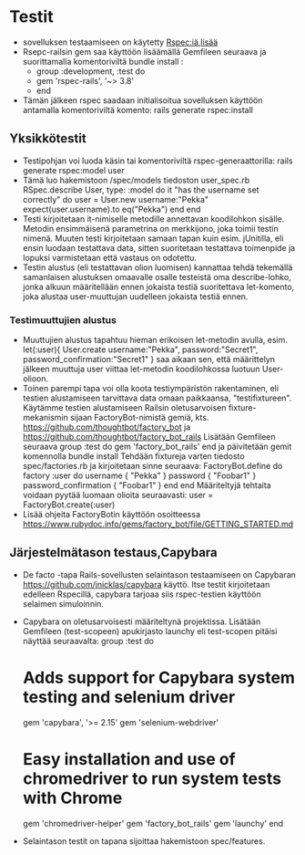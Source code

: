 # Testit
 - sovelluksen testaamiseen on käytetty [Rspec:iä](http://rspec.info/),[lisää](https://github.com/rspec/rspec-rails)
- Rsepc-railsin gem saa käyttöön lisäämällä Gemfileen seuraava ja suorittamalla komentoriviltä bundle install :
  - group :development, :test do
  - gem 'rspec-rails', '~> 3.8'
  - end
- Tämän jälkeen rspec saadaan initialisoitua sovelluksen käyttöön antamalla komentoriviltä komento: rails generate rspec:install
 ## Yksikkötestit
   - Testipohjan voi luoda käsin tai komentoriviltä rspec-generaattorilla:  rails generate rspec:model user
  - Tämä luo hakemistoon /spec/models tiedoston user_spec.rb
 RSpec.describe User, type: :model do
  it "has the username set correctly" do
    user = User.new username:"Pekka"
     expect(user.username).to eq("Pekka")
  end
end
 - Testi kirjoitetaan it-nimiselle metodille annettavan koodilohkon sisälle. Metodin ensimmäisenä parametrina on merkkijono, joka toimii testin nimenä. Muuten testi kirjoitetaan samaan tapan kuin esim. jUnitilla, eli ensin luodaan testattava data, sitten suoritetaan testattava toimenpide ja lopuksi varmistetaan että vastaus on odotettu.
 - Testin alustus (eli testattavan olion luomisen) kannattaa tehdä tekemällä samanlaisen alustuksen omaavalle osalle testeistä oma describe-lohko, jonka alkuun määritellään ennen jokaista testiä suoritettava let-komento, joka alustaa user-muuttujan uudelleen jokaista testiä ennen.
 ### Testimuuttujien alustus
 - Muuttujien alustus tapahtuu hieman erikoisen let-metodin avulla, esim. let(:user){ User.create username:"Pekka", password:"Secret1", password_confirmation:"Secret1" }
saa aikaan sen, että määrittelyn jälkeen muuttuja user viittaa let-metodin koodilohkossa luotuun User-olioon.
 - Toinen parempi tapa voi olla koota testiympäristön rakentaminen, eli testien alustamiseen tarvittava data omaan paikkaansa, "testifixtureen". Käytämme testien alustamiseen Railsin oletusarvoisen fixture-mekanismin sijaan FactoryBot-nimistä gemiä, kts. https://github.com/thoughtbot/factory_bot ja https://github.com/thoughtbot/factory_bot_rails
 Lisätään Gemfileen seuraava
 group :test do
  gem 'factory_bot_rails'
end
ja päivitetään gemit komennolla bundle install
 Tehdään fixtureja varten tiedosto spec/factories.rb ja kirjoitetaan sinne seuraava:
 FactoryBot.define do
  factory :user do
    username { "Pekka" }
    password { "Foobar1" }
    password_confirmation { "Foobar1" }
  end
end
 Määriteltyjä tehtaita voidaan pyytää luomaan olioita seuraavasti:
 user = FactoryBot.create(:user)
 - Lisää ohjeita FactoryBotin käyttöön osoitteessa https://www.rubydoc.info/gems/factory_bot/file/GETTING_STARTED.md
 
  ## Järjestelmätason testaus,Capybara

- De facto -tapa Rails-sovellusten selaintason testaamiseen on Capybaran https://github.com/jnicklas/capybara käyttö. Itse testit kirjoitetaan edelleen Rspecillä, capybara tarjoaa siis rspec-testien käyttöön selaimen simuloinnin.

- Capybara on oletusarvoisesti määriteltynä projektissa. Lisätään Gemfileen (test-scopeen) apukirjasto launchy eli test-scopen pitäisi näyttää seuraavalta:
group :test do
  # Adds support for Capybara system testing and selenium driver
  gem 'capybara', '>= 2.15'
  gem 'selenium-webdriver'
  # Easy installation and use of chromedriver to run system tests with Chrome
  gem 'chromedriver-helper'
  gem 'factory_bot_rails'
  gem 'launchy'
end
- Selaintason testit on tapana sijoittaa hakemistoon spec/features.

